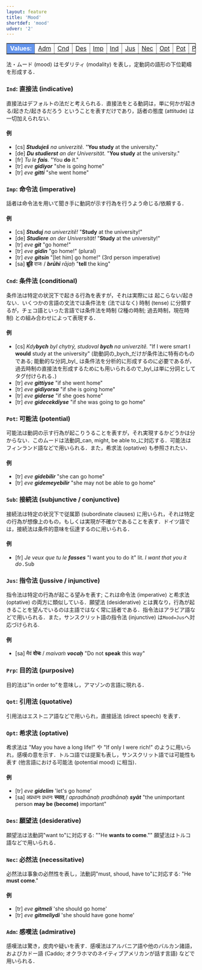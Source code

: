 ```yaml
---
layout: feature
title: 'Mood'
shortdef: 'mood'
udver: '2'
---
```


<table class="typeindex" border="1">
<tr>
  <td style="background-color:cornflowerblue;color:white"><strong>Values:</strong> </td>
  <td><a href="#Adm">Adm</a></td>
  <td><a href="#Cnd">Cnd</a></td>
  <td><a href="#Des">Des</a></td>
  <td><a href="#Imp">Imp</a></td>
  <td><a href="#Ind">Ind</a></td>
  <td><a href="#Jus">Jus</a></td>
  <td><a href="#Nec">Nec</a></td>
  <td><a href="#Opt">Opt</a></td>
  <td><a href="#Pot">Pot</a></td>
  <td><a href="#Prp">Prp</a></td>
  <td><a href="#Qot">Qot</a></td>
  <td><a href="#Sub">Sub</a></td>
</tr>
</table>

法・ムード (mood) はモダリティ (modality) を表し，定動詞の語形の下位範疇を形成する．

### <a name="Ind">`Ind`</a>: 直接法 (indicative)

直接法はデフォルトの法だと考えられる．直接法をとる動詞は，単に何かが起きる/起きた/起きるだろう ということを表すだけであり，話者の態度 (attitude) は一切加えられない.

#### 例

* [cs] _<b>Studuješ</b> na univerzitě._ "<b>You study</b> at the
  university."
* [de] _<b>Du studierst</b> an der Universität._ "<b>You study</b> at
  the university."
* [fr] _Tu le <b>fais</b>._ "You <b>do</b> it."
* [tr] *eve <b>gidiyor</b>* "she is going home"
* [tr] *eve <b>gitti</b>* "she went home"

### <a name="Imp">`Imp`</a>: 命令法 (imperative)

話者は命令法を用いて聞き手に動詞が示す行為を行うよう命じる/依頼する．

#### 例

* [cs] _<b>Studuj</b> na univerzitě!_ "<b>Study</b> at the university!"
* [de] _<b>Studiere</b> an der Universität!_ "<b>Study</b> at the university!"
* [tr] *eve <b>git</b>* "go home!"
* [tr] *eve <b>gidin</b>* "go home!" (plural)
* [tr] *eve <b>gitsin</b>* "[let him] go home!" (3rd person imperative)
* [sa] <b>ब्रूहि</b> राजः / _<b>brūhi</b> rājaḥ_ "<b>tell</b> the king"

### <a name="Cnd">`Cnd`</a>: 条件法 (conditional)

条件法は特定の状況下で起きる行為を表すが，それは実際には 起こらない/起きない．いくつかの言語の文法では条件法を (法ではなく) 時制 (tense) に分類するが，チェコ語といった言語では条件法を時制 (2種の時制; 過去時制，現在時制) との組み合わせによって表現する．

#### 例

* [cs] <i>Kdy<b>bych</b> byl chytrý, studoval <b>bych</b> na
  univerzitě.</i> "If I were smart I <b>would</b> study at the
  university" (助動詞の_bych_だけが条件法に特有のものである; 能動的な分詞_byl_ は条件法を分析的に形成するのに必要であるが，過去時制の直接法を形成するためにも用いられるので_byl_は単に分詞としてタグ付けられる．)
* [tr] *eve <b>gittiyse</b>* "if she went home"
* [tr] *eve <b>gidiyorsa</b>* "if she is going home"
* [tr] *eve <b>giderse</b>* "if she goes home"
* [tr] *eve <b>gidecekdiyse</b>* "if she was going to go home"

### <a name="Pot">`Pot`</a>: 可能法 (potential)

可能法は動詞の示す行為が起こりうることを表すが，それ実現するかどうかは分からない．このムードは法動詞_can, might, be able to_に対応する．可能法はフィンランド語などで用いられる．また，希求法 (optative) も参照されたい．

#### 例

* [tr] *eve <b>gidebilir</b>* "she can go home"
* [tr] *eve <b>gidemeyebilir</b>* "she may not be able to go home"

### <a name="Sub">`Sub`</a>: 接続法 (subjunctive / conjunctive)

接続法は特定の状況下で従属節 (subordinate clauses) に用いられ，それは特定の行為が想像上のもの，もしくは実現が不確かであることを表す．ドイツ語では，接続法は条件的意味を伝達するのに用いられる．

#### 例

* [fr] <i>Je veux que tu le <b>fasses</b></i> "I want you to do it" lit. <i>I
  want that you it do</i><tt>.Sub</tt>

### <a name="Jus">`Jus`</a>: 指令法 (jussive / injunctive)

指令法は特定の行為が起こる望みを表す; これは命令法 (imperative) と希求法 (optative) の両方に類似している．願望法 (desiderative) とは異なり，行為が起きることを望んでいるのは主語ではなく常に話者である．指令法はアラビア語などで用いられる．また，サンスクリット語の指令法 (injunctive) は`Mood=Jus`へ対応づけられる.

#### 例

* [sa] मैवं <b>वोचः</b> / <i>maivaṁ <b>vocaḥ</b></i> "Do not <b>speak</b> this way"

### <a name="Prp">`Prp`</a>: 目的法 (purposive)

目的法は"in order to"を意味し，アマゾンの言語に現れる．

### <a name="Qot">`Qot`</a>: 引用法 (quotative)

引用法はエストニア語などで用いられ，直接話法 (direct speech) を表す．

### <a name="Opt">`Opt`</a>: 希求法 (optative)

希求法は "May you have a long life!" や "If only I were rich!" のように用いられ，感嘆の意を示す．トルコ語では提案も表し，サンスクリット語では可能性も表す (他言語における可能法 (potential mood) に相当)．

#### 例

* [tr] *eve <b>gidelim</b>* 'let's go home'
* [sa] अप्रधानः प्रधानः <b>स्यात्</b> / _apradhānaḥ pradhānaḥ <b>syāt</b>_ "the unimportant person <b>may be (become)</b> important"

### <a name="Des">`Des`</a>: 願望法 (desiderative)

願望法は法動詞"want to"に対応する: ""He <b>wants to come</b>.""
願望法はトルコ語などで用いられる．

### <a name="Nec">`Nec`</a>: 必然法 (necessitative)

必然法は事象の必然性を表し，法動詞"must, shoud, have to"に対応する: "He <b>must</b><b> come</b>."

#### 例

* [tr] *eve <b>gitmeli</b>* 'she should go home'
* [tr] *eve <b>gitmeliydi</b>* 'she should have gone home'

### <a name="Adm">`Adm`</a>: 感嘆法 (admirative)

感嘆法は驚き，皮肉や疑いを表す．感嘆法はアルバニア語や他のバルカン諸語，およびカドー語 (Caddo; オクラホマのネイティブアメリカンが話す言語) などで用いられる．
